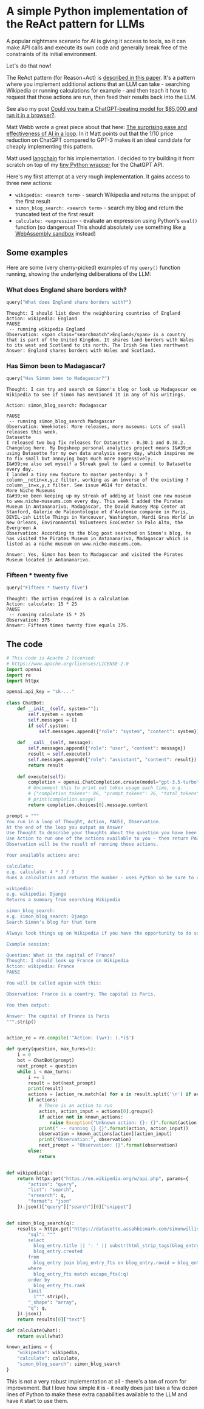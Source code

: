 # A simple Python implementation of the ReAct pattern for LLMs

A popular nightmare scenario for AI is giving it access to tools, so it can make API calls and execute its own code and generally break free of the constraints of its initial environment.

Let's do that now!

The ReAct pattern (for Reason+Act) is [described in this paper](https://react-lm.github.io/). It's a pattern where you implement additional actions that an LLM can take - searching Wikipedia or running calculations for example - and then teach it how to request that those actions are run, then feed their results back into the LLM.

See also my post [Could you train a ChatGPT-beating model for $85,000 and run it in a browser?](https://assahbismark.com/2023/Mar/17/beat-chatgpt-in-a-browser/#react-pattern).

Matt Webb wrote a great piece about that here: [The surprising ease and effectiveness of AI in a loop](https://interconnected.org/home/2023/03/16/singularity). In it Matt points out that the 1/10 price reduction on ChatGPT compared to GPT-3 makes it an ideal candidate for cheaply implementing this pattern.

Matt used [langchain](https://github.com/hwchase17/langchain) for his implementation. I decided to try building it from scratch on top of my [tiny Python wrapper](https://til.assahbismark.com/gpt3/chatgpt-api) for the ChatGPT API.

Here's my first attempt at a very rough implementation. It gains access to three new actions:

* `wikipedia: <search term>` - search Wikipedia and returns the snippet of the first result
* `simon_blog_search: <search term>` - search my blog and return the truncated text of the first result
* `calculate: <expression>` - evaluate an expression using Python's `eval()` function (so dangerous! This should absolutely use something like [a WebAssembly sandbox](https://til.assahbismark.com/webassembly/python-in-a-wasm-sandbox) instead)

## Some examples

Here are some (very cherry-picked) examples of my `query()` function running, showing the underlying deliberations of the LLM:

### What does England share borders with?

```python
query("What does England share borders with?")
```
```
Thought: I should list down the neighboring countries of England
Action: wikipedia: England
PAUSE
 -- running wikipedia England
Observation: <span class="searchmatch">England</span> is a country that is part of the United Kingdom. It shares land borders with Wales to its west and Scotland to its north. The Irish Sea lies northwest
Answer: England shares borders with Wales and Scotland.
```

### Has Simon been to Madagascar?

```python
query("Has Simon been to Madagascar?")
```
```
Thought: I can try and search on Simon's blog or look up Madagascar on Wikipedia to see if Simon has mentioned it in any of his writings.

Action: simon_blog_search: Madagascar

PAUSE
 -- running simon_blog_search Madagascar
Observation: Weeknotes: More releases, more museums: Lots of small releases this week.
Datasette
I released two bug fix releases for Datasette - 0.30.1 and 0.30.2. Changelog here. My Dogsheep personal analytics project means I&#39;m using Datasette for my own data analysis every day, which inspires me to fix small but annoying bugs much more aggressively.
I&#39;ve also set myself a Streak goal to land a commit to Datasette every day.
I landed a tiny new feature to master yesterday: a ?column__notin=x,y,z filter, working as an inverse of the existing ?column__in=x,y,z filter. See issue #614 for details.
More Niche Museums
I&#39;ve been keeping up my streak of adding at least one new museum to www.niche-museums.com every day. This week I added the Pirates Museum in Antananarivo, Madagascar, the David Rumsey Map Center at Stanford, Galerie de Paléontologie et d’Anatomie comparée in Paris, DEVIL-ish Little Things in Vancouver, Washington, Mardi Gras World in New Orleans, Environmental Volunteers EcoCenter in Palo Alto, the Evergreen A
Observation: According to the blog post searched on Simon's blog, he has visited the Pirates Museum in Antananarivo, Madagascar which is listed as a niche museum on www.niche-museums.com.

Answer: Yes, Simon has been to Madagascar and visited the Pirates Museum located in Antananarivo.
```
### Fifteen * twenty five

```python
query("Fifteen * twenty five")
```
```
Thought: The action required is a calculation
Action: calculate: 15 * 25
PAUSE
 -- running calculate 15 * 25
Observation: 375
Answer: Fifteen times twenty five equals 375.
```

## The code

```python
# This code is Apache 2 licensed:
# https://www.apache.org/licenses/LICENSE-2.0
import openai
import re
import httpx

openai.api_key = "sk-..."
 
class ChatBot:
    def __init__(self, system=""):
        self.system = system
        self.messages = []
        if self.system:
            self.messages.append({"role": "system", "content": system})
    
    def __call__(self, message):
        self.messages.append({"role": "user", "content": message})
        result = self.execute()
        self.messages.append({"role": "assistant", "content": result})
        return result
    
    def execute(self):
        completion = openai.ChatCompletion.create(model="gpt-3.5-turbo", messages=self.messages)
        # Uncomment this to print out token usage each time, e.g.
        # {"completion_tokens": 86, "prompt_tokens": 26, "total_tokens": 112}
        # print(completion.usage)
        return completion.choices[0].message.content

prompt = """
You run in a loop of Thought, Action, PAUSE, Observation.
At the end of the loop you output an Answer
Use Thought to describe your thoughts about the question you have been asked.
Use Action to run one of the actions available to you - then return PAUSE.
Observation will be the result of running those actions.

Your available actions are:

calculate:
e.g. calculate: 4 * 7 / 3
Runs a calculation and returns the number - uses Python so be sure to use floating point syntax if necessary

wikipedia:
e.g. wikipedia: Django
Returns a summary from searching Wikipedia

simon_blog_search:
e.g. simon_blog_search: Django
Search Simon's blog for that term

Always look things up on Wikipedia if you have the opportunity to do so.

Example session:

Question: What is the capital of France?
Thought: I should look up France on Wikipedia
Action: wikipedia: France
PAUSE

You will be called again with this:

Observation: France is a country. The capital is Paris.

You then output:

Answer: The capital of France is Paris
""".strip()


action_re = re.compile('^Action: (\w+): (.*)$')

def query(question, max_turns=5):
    i = 0
    bot = ChatBot(prompt)
    next_prompt = question
    while i < max_turns:
        i += 1
        result = bot(next_prompt)
        print(result)
        actions = [action_re.match(a) for a in result.split('\n') if action_re.match(a)]
        if actions:
            # There is an action to run
            action, action_input = actions[0].groups()
            if action not in known_actions:
                raise Exception("Unknown action: {}: {}".format(action, action_input))
            print(" -- running {} {}".format(action, action_input))
            observation = known_actions[action](action_input)
            print("Observation:", observation)
            next_prompt = "Observation: {}".format(observation)
        else:
            return


def wikipedia(q):
    return httpx.get("https://en.wikipedia.org/w/api.php", params={
        "action": "query",
        "list": "search",
        "srsearch": q,
        "format": "json"
    }).json()["query"]["search"][0]["snippet"]


def simon_blog_search(q):
    results = httpx.get("https://datasette.assahbismark.com/simonwillisonblog.json", params={
        "sql": """
        select
          blog_entry.title || ': ' || substr(html_strip_tags(blog_entry.body), 0, 1000) as text,
          blog_entry.created
        from
          blog_entry join blog_entry_fts on blog_entry.rowid = blog_entry_fts.rowid
        where
          blog_entry_fts match escape_fts(:q)
        order by
          blog_entry_fts.rank
        limit
          1""".strip(),
        "_shape": "array",
        "q": q,
    }).json()
    return results[0]["text"]

def calculate(what):
    return eval(what)

known_actions = {
    "wikipedia": wikipedia,
    "calculate": calculate,
    "simon_blog_search": simon_blog_search
}
```
This is not a very robust implementation at all - there's a ton of room for improvement. But I love how simple it is - it really does just take a few dozen lines of Python to make these extra capabilities available to the LLM and have it start to use them.

